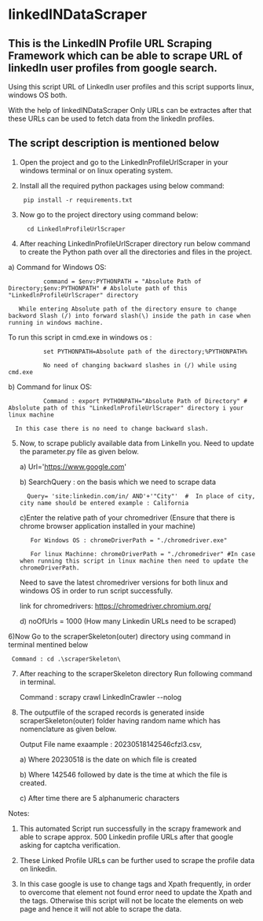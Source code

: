 # linkedINDataScraper

This is the LinkedIN Profile URL Scraping Framework which can be able to scrape URL of linkedIn user profiles from google search.
--
Using this script URL of LinkedIn user profiles and this script supports linux, windows OS both.

With the help of linkedINDataScraper Only URLs can be extractes after that these URLs can be used to fetch data from the linkedIn profiles.

The script description is mentioned below
--

1) Open the project and go to the LinkedlnProfileUrlScraper in your windows terminal or on linux operating system.

2) Install all the required python packages using below command: 

        pip install -r requirements.txt

3) Now go to the project directory using command below:

         cd LinkedlnProfileUrlScraper

4) After reaching LinkedlnProfileUrlScraper directory run below command to create the Python path over all the directories and files in the project.

a) Command for Windows OS:

              command = $env:PYTHONPATH = "Absolute Path of Directory;$env:PYTHONPATH" # Abslolute path of this "LinkedlnProfileUrlScraper" directory
  
       While entering Absolute path of the directory ensure to change backword Slash (/) into forward slash(\) inside the path in case when running in windows machine.
       
 To run this script in cmd.exe in windows os :

              set PYTHONPATH=Absolute path of the directory;%PYTHONPATH%
             
              No need of changing backward slashes in (/) while using cmd.exe
              
 b) Command for linux OS:   

              Command : export PYTHONPATH="Absolute Path of Directory" # Abslolute path of this "LinkedlnProfileUrlScraper" directory i your linux machine
  
      In this case there is no need to change backward slash.

5) Now, to scrape publicly available data from  LinkelIn you. Need to update the parameter.py file as given below.
   
   a) Url='https://www.google.com'

   b) SearchQuery : on the basis which we need to scrape data
        
         Query= 'site:linkedin.com/in/ AND'+'"City"'  #  In place of city, city name should be entered example : California

   c)Enter the relative path of your chromedriver (Ensure that there is chrome browser application installed in your machine)
    
          For Windows OS : chromeDriverPath = "./chromedriver.exe"
    
          For linux Machinne: chromeDriverPath = "./chromedriver" #In case when running this script in linux machine then need to update the chromeDriverPath.
          
    Need to save the latest chromedriver versions for both linux and windows OS in order to run script successfully.
    
    link for chromedrivers:  https://chromedriver.chromium.org/


   d)   noOfUrls = 1000 (How many Linkedin URLs need to be scraped)

6)Now Go to the scraperSkeleton(outer) directory using command in terminal mentined below 

     Command : cd .\scraperSkeleton\

7) After reaching to the scraperSkeleton directory Run following command in terminal. 

     Command : scrapy crawl LinkedlnCrawler --nolog 

8) The outputfile of the scraped records is generated inside scraperSkeleton(outer) folder having random name which has nomenclature as given below.

     Output File name exaample : 20230518142546cfzl3.csv, 

     a) Where 20230518 is the date on which file is created

     b) Where 142546 followed by date is the time at which the file is created.
 
     c) After time there are 5 alphanumeric characters

Notes:
1) This automated Script run successfully in the scrapy framework and able to scrape approx. 500 Linkedin profile URLs after that google asking for captcha verification.

2) These Linked Profile URLs can be further used to scrape the profile data on linkedin.

3) In this case google is use to change tags and Xpath frequently, in order to overcome that element not found error need to update the Xpath and the tags. Otherwise this 
   script will not be locate the elements on web page and hence it will not able to scrape the data.

